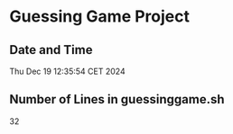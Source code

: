 # Guessing Game Project

## Date and Time

Thu Dec 19 12:35:54 CET 2024

## Number of Lines in guessinggame.sh

32
